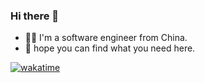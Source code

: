### Hi there 👋

- 👨‍💻 I'm a software engineer from China.
- 👋 hope you can find what you need here.

[![wakatime](https://wakatime.com/badge/user/aba49ab3-55be-4b5e-b16a-ffc0cfa9c7bd.svg?style=flat)](https://wakatime.com/@aba49ab3-55be-4b5e-b16a-ffc0cfa9c7bd)

<!-- [![github](https://img.shields.io/github/followers/binghuis?logo=github&style=flat)](https://github.com/binghuis?tab=followers) -->
